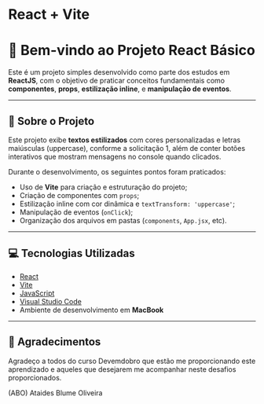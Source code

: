 # React + Vite

# 👋 Bem-vindo ao Projeto React Básico

Este é um projeto simples desenvolvido como parte dos estudos em **ReactJS**, com o objetivo de praticar conceitos fundamentais como **componentes**, **props**, **estilização inline**, e **manipulação de eventos**.

---

## 🧩 Sobre o Projeto

Este projeto exibe **textos estilizados** com cores personalizadas e letras maiúsculas (uppercase), conforme a solicitação 1, além de conter botões interativos que mostram mensagens no console quando clicados.

Durante o desenvolvimento, os seguintes pontos foram praticados:

- Uso de **Vite** para criação e estruturação do projeto;
- Criação de componentes com `props`;
- Estilização inline com cor dinâmica e `textTransform: 'uppercase'`;
- Manipulação de eventos (`onClick`);
- Organização dos arquivos em pastas (`components`, `App.jsx`, etc).

---

## 💻 Tecnologias Utilizadas

- [React](https://reactjs.org/)
- [Vite](https://vitejs.dev/)
- [JavaScript](https://developer.mozilla.org/pt-BR/docs/Web/JavaScript)
- [Visual Studio Code](https://code.visualstudio.com/)
- Ambiente de desenvolvimento em **MacBook**

---

## 🚀 Agradecimentos
Agradeço a todos do curso Devemdobro que estão me proporcionando este aprendizado e aqueles que desejarem me acompanhar neste desafios proporcionados.

(ABO)
Ataides Blume Oliveira